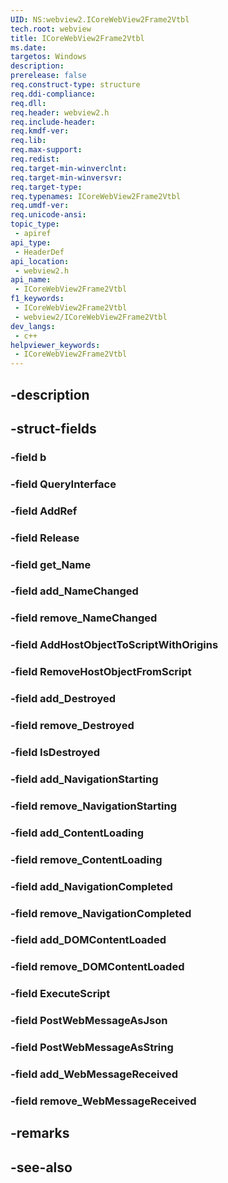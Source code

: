 ```yaml
---
UID: NS:webview2.ICoreWebView2Frame2Vtbl
tech.root: webview
title: ICoreWebView2Frame2Vtbl
ms.date: 
targetos: Windows
description: 
prerelease: false
req.construct-type: structure
req.ddi-compliance: 
req.dll: 
req.header: webview2.h
req.include-header: 
req.kmdf-ver: 
req.lib: 
req.max-support: 
req.redist: 
req.target-min-winverclnt: 
req.target-min-winversvr: 
req.target-type: 
req.typenames: ICoreWebView2Frame2Vtbl
req.umdf-ver: 
req.unicode-ansi: 
topic_type:
 - apiref
api_type:
 - HeaderDef
api_location:
 - webview2.h
api_name:
 - ICoreWebView2Frame2Vtbl
f1_keywords:
 - ICoreWebView2Frame2Vtbl
 - webview2/ICoreWebView2Frame2Vtbl
dev_langs:
 - c++
helpviewer_keywords:
 - ICoreWebView2Frame2Vtbl
---
```


## -description

## -struct-fields

### -field b

### -field QueryInterface

### -field AddRef

### -field Release

### -field get_Name

### -field add_NameChanged

### -field remove_NameChanged

### -field AddHostObjectToScriptWithOrigins

### -field RemoveHostObjectFromScript

### -field add_Destroyed

### -field remove_Destroyed

### -field IsDestroyed

### -field add_NavigationStarting

### -field remove_NavigationStarting

### -field add_ContentLoading

### -field remove_ContentLoading

### -field add_NavigationCompleted

### -field remove_NavigationCompleted

### -field add_DOMContentLoaded

### -field remove_DOMContentLoaded

### -field ExecuteScript

### -field PostWebMessageAsJson

### -field PostWebMessageAsString

### -field add_WebMessageReceived

### -field remove_WebMessageReceived

## -remarks

## -see-also

